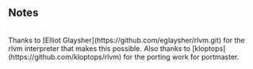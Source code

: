 ## Notes
<br/>
Thanks to [Elliot Glaysher](https://github.com/eglaysher/rlvm.git) for the rlvm interpreter that makes this possible.  Also thanks to [kloptops](https://github.com/kloptops/rlvm) for the porting work for portmaster.
<br/>
